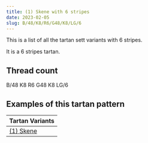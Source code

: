 ```yaml
---
title: (1) Skene with 6 stripes
date: 2023-02-05
slug: B/48/K8/R6/G48/K8/LG/6
---
```

This is a list of all the tartan sett variants with 6 stripes.

It is a 6 stripes tartan.


## Thread count
B/48 K8 R6 G48 K8 LG/6

## Examples of this tartan pattern

| Tartan Variants |
|---------------|
| [(1) Skene](/variants/b/48/k8/r6/g48/k8/lg/6-b0004ff-g007d00-k000000-lgdfb675-rbe414d)||
